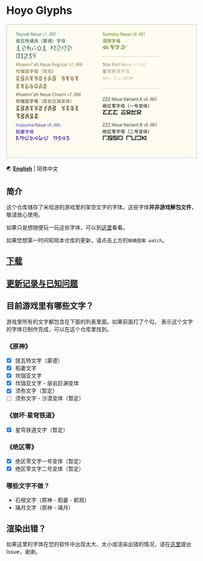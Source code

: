 # Hoyo Glyphs

![字体样本的图片](specimen.png)

🌏 **[English](README_en.md)** | 简体中文

## 简介

这个仓库储存了米哈游的游戏里的架空文字的字体。这些字体**并非游戏解包文件**，敬请放心使用。

如果只是想随便玩一玩这些字体，可以到[这里](https://speedyorc-c.github.io/Hoyo-Glyphs/demo/index.html)看看。

如果您想第一时间知晓本仓库的更新，请点击上方的`眼睛图案 watch`。

## [下载](download.md)

## [更新记录与已知问题](update-log.md)


## 目前游戏里有哪些文字？

游戏里所有的文字都包含在下面的列表里面。如果前面打了个勾，
表示这个文字的字体已制作完成，可以在这个仓库里找到。

### 《原神》

- [X] 提瓦特文字（蒙德）
- [X] 稻妻文字
- [X] 坎瑞亚文字
- [X] 坎瑞亚文字 - 层岩巨渊变体
- [X] 须弥文字（暂定）
- [ ] 须弥文字 - 沙漠变体（暂定）

### 《崩坏·星穹铁道》

- [X] 星穹铁道文字（暂定）

### 《绝区零》

- [X] 绝区零文字一号变体（暂定）
- [X] 绝区零文字二号变体（暂定）

### 哪些文字不做？

- 石根文字（原神 - 稻妻 - 鹤观）
- 璃月文字（原神 - 璃月）

## 渲染出错？

如果这里的字体在您的软件中出现太大、太小或渲染出错的情况，请在[这里](https://github.com/SpeedyOrc-C/Hoyo-Glyphs/issues)提出 Issue，谢谢。
